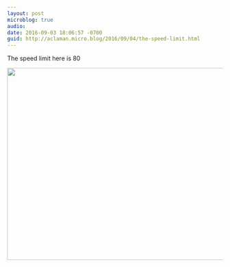 ```yaml
---
layout: post
microblog: true
audio: 
date: 2016-09-03 18:06:57 -0700
guid: http://aclaman.micro.blog/2016/09/04/the-speed-limit.html
---
```

The speed limit here is 80

<img src="http://micro.alexclaman.com/uploads/2018/89ef3d6fa0.jpg" width="600" height="449" />
